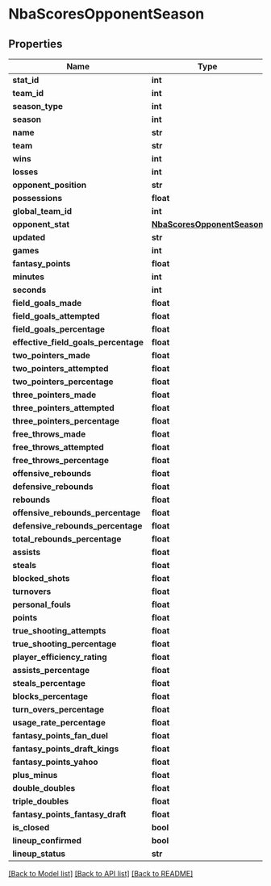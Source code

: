 # NbaScoresOpponentSeason

## Properties
Name | Type | Description | Notes
------------ | ------------- | ------------- | -------------
**stat_id** | **int** |  | [optional] 
**team_id** | **int** |  | [optional] 
**season_type** | **int** |  | [optional] 
**season** | **int** |  | [optional] 
**name** | **str** |  | [optional] 
**team** | **str** |  | [optional] 
**wins** | **int** |  | [optional] 
**losses** | **int** |  | [optional] 
**opponent_position** | **str** |  | [optional] 
**possessions** | **float** |  | [optional] 
**global_team_id** | **int** |  | [optional] 
**opponent_stat** | [**NbaScoresOpponentSeason**](NbaScoresOpponentSeason.md) |  | [optional] 
**updated** | **str** |  | [optional] 
**games** | **int** |  | [optional] 
**fantasy_points** | **float** |  | [optional] 
**minutes** | **int** |  | [optional] 
**seconds** | **int** |  | [optional] 
**field_goals_made** | **float** |  | [optional] 
**field_goals_attempted** | **float** |  | [optional] 
**field_goals_percentage** | **float** |  | [optional] 
**effective_field_goals_percentage** | **float** |  | [optional] 
**two_pointers_made** | **float** |  | [optional] 
**two_pointers_attempted** | **float** |  | [optional] 
**two_pointers_percentage** | **float** |  | [optional] 
**three_pointers_made** | **float** |  | [optional] 
**three_pointers_attempted** | **float** |  | [optional] 
**three_pointers_percentage** | **float** |  | [optional] 
**free_throws_made** | **float** |  | [optional] 
**free_throws_attempted** | **float** |  | [optional] 
**free_throws_percentage** | **float** |  | [optional] 
**offensive_rebounds** | **float** |  | [optional] 
**defensive_rebounds** | **float** |  | [optional] 
**rebounds** | **float** |  | [optional] 
**offensive_rebounds_percentage** | **float** |  | [optional] 
**defensive_rebounds_percentage** | **float** |  | [optional] 
**total_rebounds_percentage** | **float** |  | [optional] 
**assists** | **float** |  | [optional] 
**steals** | **float** |  | [optional] 
**blocked_shots** | **float** |  | [optional] 
**turnovers** | **float** |  | [optional] 
**personal_fouls** | **float** |  | [optional] 
**points** | **float** |  | [optional] 
**true_shooting_attempts** | **float** |  | [optional] 
**true_shooting_percentage** | **float** |  | [optional] 
**player_efficiency_rating** | **float** |  | [optional] 
**assists_percentage** | **float** |  | [optional] 
**steals_percentage** | **float** |  | [optional] 
**blocks_percentage** | **float** |  | [optional] 
**turn_overs_percentage** | **float** |  | [optional] 
**usage_rate_percentage** | **float** |  | [optional] 
**fantasy_points_fan_duel** | **float** |  | [optional] 
**fantasy_points_draft_kings** | **float** |  | [optional] 
**fantasy_points_yahoo** | **float** |  | [optional] 
**plus_minus** | **float** |  | [optional] 
**double_doubles** | **float** |  | [optional] 
**triple_doubles** | **float** |  | [optional] 
**fantasy_points_fantasy_draft** | **float** |  | [optional] 
**is_closed** | **bool** |  | [optional] 
**lineup_confirmed** | **bool** |  | [optional] 
**lineup_status** | **str** |  | [optional] 

[[Back to Model list]](../README.md#documentation-for-models) [[Back to API list]](../README.md#documentation-for-api-endpoints) [[Back to README]](../README.md)

